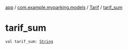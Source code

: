 [app](../../index.md) / [com.example.myparking.models](../index.md) / [Tarif](index.md) / [tarif_sum](./tarif_sum.md)

# tarif_sum

`val tarif_sum: `[`String`](https://kotlinlang.org/api/latest/jvm/stdlib/kotlin/-string/index.html)